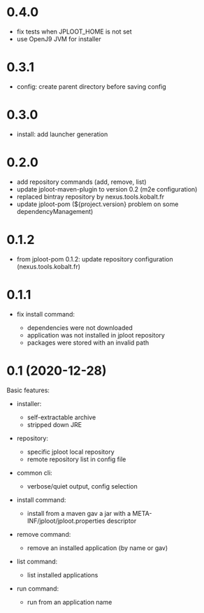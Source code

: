 # 0.4.0

* fix tests when JPLOOT\_HOME is not set
* use OpenJ9 JVM for installer

# 0.3.1

* config: create parent directory before saving config

# 0.3.0

* install: add launcher generation

# 0.2.0

* add repository commands (add, remove, list)
* update jploot-maven-plugin to version 0.2 (m2e configuration)
* replaced bintray repository by nexus.tools.kobalt.fr
* update jploot-pom (${project.version} problem on some dependencyManagement)

# 0.1.2

* from jploot-pom 0.1.2: update repository configuration
  (nexus.tools.kobalt.fr)

# 0.1.1

* fix install command:

  * dependencies were not downloaded
  * application was not installed in jploot repository
  * packages were stored with an invalid path

# 0.1 (2020-12-28)

Basic features:

* installer:

  * self-extractable archive
  * stripped down JRE

* repository:

  * specific jploot local repository
  * remote repository list in config file

* common cli:

  * verbose/quiet output, config selection

* install command:

  * install from a maven gav a jar with a
    META-INF/jploot/jploot.properties descriptor

* remove command:

  * remove an installed application (by name or gav)

* list command:

  * list installed applications

* run command:

  * run from an application name
